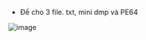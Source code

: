 - Đề cho 3 file. txt, mini dmp và PE64

![image](https://github.com/user-attachments/assets/8ee98a13-d7a9-4f71-b68d-74453255604f)

